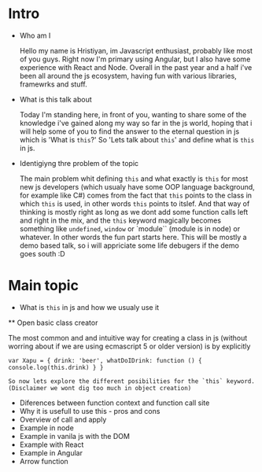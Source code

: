 # Intro
 * Who am I
    
    Hello my name is Hristiyan, im Javascript enthusiast, probably like most of you guys. Right now I'm primary using Angular, but I also have some experience  with React and Node. Overall in the past year and a half i've been all around the js ecosystem, having fun with various libraries, framewrks and stuff.

 * What is this talk about

    Today I'm standing here, in front of you, wanting to share some of the knowledge i've gained along my way so far in the js world, hoping that i will help some of you to find the answer to the eternal question in js which is 'What is `this`?'  So 'Lets talk about `this`' and define what is `this` in js. 


 * Identigiyng thre problem of the topic

    The main problem whit defining `this` and what exactly is `this` for most new js developers (which usualy have some OOP language background, for example like C#) comes from the fact that `this` points to the class in which `this` is used, in other words `this` points to itslef.
    And that way of thinking is mostly right as long as we dont add some function calls left and right in the mix, and the `this` keyword magically becomes something like `undefined`, `window` or `module`` (module is in node) or whatever.  In  other words the fun part starts here. This will be mostly a demo based talk, so i will appriciate some life debugers if the demo goes south :D


# Main topic
 * What is `this` in js and how we usualy use it

  ** Open basic class creator
 
 The most common and and intuitive way for creating a class in js (without worring about if we are using ecmascript 5 or older version) is by explicitly

  `var Xapu = {
  drink: 'beer',
  whatDoIDrink: function () {
        console.log(this.drink)
        }
  }`



    So now lets explore the different posibilities for the `this` keyword.
    (Disclaimer we wont dig too much in object creation)


 * Diferences between function context and function call site
 * Why it is usefull to use this - pros and cons
 * Overview of call and apply
 * Example in node
 * Example in vanila js with the DOM
 * Example with React
 * Example in Angular
 * Arrow function